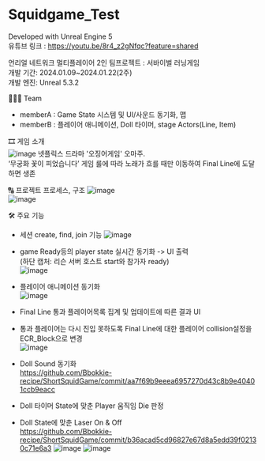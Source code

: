 
# Squidgame_Test

Developed with Unreal Engine 5   
유튜브 링크 : https://youtu.be/8r4_z2gNfqc?feature=shared   

언리얼 네트워크 멀티플레이어 2인 팀프로젝트 : 서바이벌 러닝게임    
개발 기간: 2024.01.09~2024.01.22(2주)   
개발 엔진: Unreal 5.3.2   

🧑🏻‍💻 Team   
- memberA : Game State 시스템 및 UI/사운드 동기화, 맵   
- memberB : 플레이어 애니메이션, Doll 타이머, stage Actors(Line, Item)

🎞️ 게임 소개      
![image](https://github.com/Bbokkie-recipe/ShortSquidGame/assets/93479286/98222e17-53ff-497d-882c-0e65783f68bc)
넷플릭스 드라마 '오징어게임' 오마주.   
‘무궁화 꽃이 피었습니다’ 게임 룰에 따라 노래가 흐를 때만 이동하여 Final Line에 도달하면 생존   

🔠 프로젝트 프로세스, 구조
![image](https://github.com/Bbokkie-recipe/ShortSquidGame/assets/93479286/ef19e694-cf60-482a-9093-ab923a5025d2)   
![image](https://github.com/Bbokkie-recipe/ShortSquidGame/assets/93479286/11880b15-489a-4d81-8bad-e7997fe5a4b4)   

🛠️ 주요 기능   
- 세션 create, find, join 기능
  ![image](https://github.com/Bbokkie-recipe/ShortSquidGame/assets/93479286/863af414-39f6-44fe-bdf5-d3151a86d924)   

- game Ready등의 player state 실시간 동기화 -> UI 출력   
  (하단 캡처: 리슨 서버 호스트 start와 참가자 ready)   
![image](https://github.com/Bbokkie-recipe/ShortSquidGame/assets/93479286/b1d02e9a-4100-407e-8ea4-2b142276f43e)   

- 플레이어 애니메이션 동기화   
![image](https://github.com/Bbokkie-recipe/hnm-clone/assets/93479286/0762b3b3-820a-489c-9d91-46e8b0ff9717)   

- Final Line 통과 플레이어목록 집계 및 업데이트에 따른 결과 UI   
- 통과 플레이어는 다시 진입 못하도록 Final Line에 대한 플레이어 collision설정을 ECR_Block으로 변경   
![image](https://github.com/Bbokkie-recipe/hnm-clone/assets/93479286/b9d6fbe0-7dab-4830-8a2a-18327d2ad0a2)   

- Doll Sound 동기화    
https://github.com/Bbokkie-recipe/ShortSquidGame/commit/aa7f69b9eeea6957270d43c8b9e40401ccb9eacc

- Doll 타이머 State에 맞춘 Player 움직임 Die 판정
- Doll State에 맞춘 Laser On & Off   
https://github.com/Bbokkie-recipe/ShortSquidGame/commit/b36acad5cd96827e67d8a5edd39f02130c71e6a3
![image](https://github.com/Bbokkie-recipe/hnm-clone/assets/93479286/24530b0d-03de-4c99-9eb9-b606c11b894d)
![image](https://github.com/Bbokkie-recipe/hnm-clone/assets/93479286/a1044d35-89a1-44e2-a07b-b7c626061ffb)
